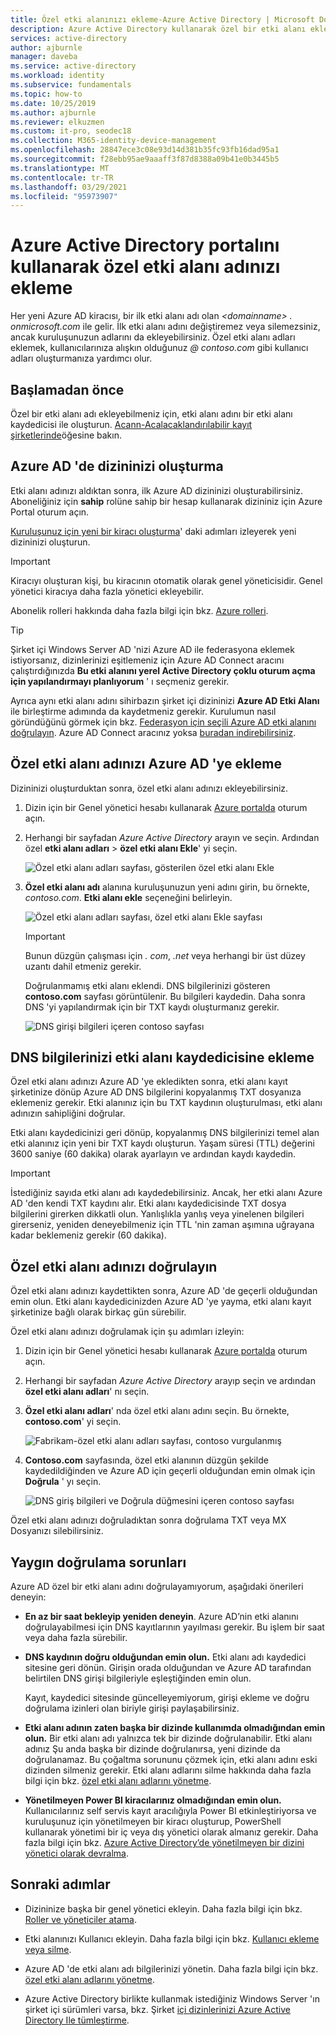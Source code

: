 ```yaml
---
title: Özel etki alanınızı ekleme-Azure Active Directory | Microsoft Docs
description: Azure Active Directory kullanarak özel bir etki alanı eklemeye ilişkin yönergeler.
services: active-directory
author: ajburnle
manager: daveba
ms.service: active-directory
ms.workload: identity
ms.subservice: fundamentals
ms.topic: how-to
ms.date: 10/25/2019
ms.author: ajburnle
ms.reviewer: elkuzmen
ms.custom: it-pro, seodec18
ms.collection: M365-identity-device-management
ms.openlocfilehash: 28847ece3c08e93d14d381b35fc93fb16dad95a1
ms.sourcegitcommit: f28ebb95ae9aaaff3f87d8388a09b41e0b3445b5
ms.translationtype: MT
ms.contentlocale: tr-TR
ms.lasthandoff: 03/29/2021
ms.locfileid: "95973907"
---
```

# <a name="add-your-custom-domain-name-using-the-azure-active-directory-portal"></a>Azure Active Directory portalını kullanarak özel etki alanı adınızı ekleme

Her yeni Azure AD kiracısı, bir ilk etki alanı adı olan *\<domainname> . onmicrosoft.com* ile gelir. İlk etki alanı adını değiştiremez veya silemezsiniz, ancak kuruluşunuzun adlarını da ekleyebilirsiniz. Özel etki alanı adları eklemek, kullanıcılarınıza alışkın olduğunuz *\@ contoso.com* gibi kullanıcı adları oluşturmanıza yardımcı olur.

## <a name="before-you-begin"></a>Başlamadan önce

Özel bir etki alanı adı ekleyebilmeniz için, etki alanı adını bir etki alanı kaydedicisi ile oluşturun. [Acann-Acalacaklandırılabilir kayıt şirketlerinde](https://www.icann.org/registrar-reports/accredited-list.html)öğesine bakın.

## <a name="create-your-directory-in-azure-ad"></a>Azure AD 'de dizininizi oluşturma

Etki alanı adınızı aldıktan sonra, ilk Azure AD dizininizi oluşturabilirsiniz. Aboneliğiniz için **sahip** rolüne sahip bir hesap kullanarak dizininiz için Azure Portal oturum açın.

[Kuruluşunuz için yeni bir kiracı oluşturma](active-directory-access-create-new-tenant.md#create-a-new-tenant-for-your-organization)' daki adımları izleyerek yeni dizininizi oluşturun.

>[!IMPORTANT]
>Kiracıyı oluşturan kişi, bu kiracının otomatik olarak genel yöneticisidir. Genel yönetici kiracıya daha fazla yönetici ekleyebilir.

Abonelik rolleri hakkında daha fazla bilgi için bkz. [Azure rolleri](../../role-based-access-control/rbac-and-directory-admin-roles.md#azure-roles).

>[!TIP]
> Şirket içi Windows Server AD 'nizi Azure AD ile federasyona eklemek istiyorsanız, dizinlerinizi eşitlemeniz için Azure AD Connect aracını çalıştırdığınızda **Bu etki alanını yerel Active Directory çoklu oturum açma için yapılandırmayı planlıyorum** ' ı seçmeniz gerekir.
>
> Ayrıca aynı etki alanı adını sihirbazın şirket içi dizininizi **Azure AD Etki Alanı** ile birleştirme adımında da kaydetmeniz gerekir. Kurulumun nasıl göründüğünü görmek için bkz. [Federasyon için seçili Azure AD etki alanını doğrulayın](../hybrid/how-to-connect-install-custom.md#verify-the-azure-ad-domain-selected-for-federation). Azure AD Connect aracınız yoksa [buradan indirebilirsiniz](https://go.microsoft.com/fwlink/?LinkId=615771).

## <a name="add-your-custom-domain-name-to-azure-ad"></a>Özel etki alanı adınızı Azure AD 'ye ekleme

Dizininizi oluşturduktan sonra, özel etki alanı adınızı ekleyebilirsiniz.

1. Dizin için bir Genel yönetici hesabı kullanarak [Azure portalda](https://portal.azure.com/) oturum açın.

1. Herhangi bir sayfadan *Azure Active Directory* arayın ve seçin. Ardından özel **etki alanı adları**  >  **özel etki alanı Ekle**' yi seçin.

    ![Özel etki alanı adları sayfası, gösterilen özel etki alanı Ekle](media/add-custom-domain/add-custom-domain.png)

1. **Özel etki alanı adı** alanına kuruluşunuzun yeni adını girin, bu örnekte, *contoso.com*. **Etki alanı ekle** seçeneğini belirleyin.

    ![Özel etki alanı adları sayfası, özel etki alanı Ekle sayfası](media/add-custom-domain/add-custom-domain-blade.png)

    >[!IMPORTANT]
    >Bunun düzgün çalışması için *. com*, *.net* veya herhangi bir üst düzey uzantı dahil etmeniz gerekir.

    Doğrulanmamış etki alanı eklendi. DNS bilgilerinizi gösteren **contoso.com** sayfası görüntülenir. Bu bilgileri kaydedin. Daha sonra DNS 'yi yapılandırmak için bir TXT kaydı oluşturmanız gerekir.

    ![DNS girişi bilgileri içeren contoso sayfası](media/add-custom-domain/contoso-blade-with-dns-info.png)

## <a name="add-your-dns-information-to-the-domain-registrar"></a>DNS bilgilerinizi etki alanı kaydedicisine ekleme

Özel etki alanı adınızı Azure AD 'ye ekledikten sonra, etki alanı kayıt şirketinize dönüp Azure AD DNS bilgilerini kopyalanmış TXT dosyanıza eklemeniz gerekir. Etki alanınız için bu TXT kaydının oluşturulması, etki alanı adınızın sahipliğini doğrular.

Etki alanı kaydedicinizi geri dönüp, kopyalanmış DNS bilgilerinizi temel alan etki alanınız için yeni bir TXT kaydı oluşturun. Yaşam süresi (TTL) değerini 3600 saniye (60 dakika) olarak ayarlayın ve ardından kaydı kaydedin.

>[!IMPORTANT]
>İstediğiniz sayıda etki alanı adı kaydedebilirsiniz. Ancak, her etki alanı Azure AD 'den kendi TXT kaydını alır. Etki alanı kaydedicisinde TXT dosya bilgilerini girerken dikkatli olun. Yanlışlıkla yanlış veya yinelenen bilgileri girerseniz, yeniden deneyebilmeniz için TTL 'nin zaman aşımına uğrayana kadar beklemeniz gerekir (60 dakika).

## <a name="verify-your-custom-domain-name"></a>Özel etki alanı adınızı doğrulayın

Özel etki alanı adınızı kaydettikten sonra, Azure AD 'de geçerli olduğundan emin olun. Etki alanı kaydedicinizden Azure AD 'ye yayma, etki alanı kayıt şirketinize bağlı olarak birkaç gün sürebilir.

Özel etki alanı adınızı doğrulamak için şu adımları izleyin:

1. Dizin için bir Genel yönetici hesabı kullanarak [Azure portalda](https://portal.azure.com/) oturum açın.

1. Herhangi bir sayfadan *Azure Active Directory* arayıp seçin ve ardından **özel etki alanı adları**' nı seçin.

1. **Özel etki alanı adları**' nda özel etki alanı adını seçin. Bu örnekte, **contoso.com**' yi seçin.

    ![Fabrikam-özel etki alanı adları sayfası, contoso vurgulanmış](media/add-custom-domain/custom-blade-with-contoso-highlighted.png)

1. **Contoso.com** sayfasında, özel etki alanının düzgün şekilde kaydedildiğinden ve Azure AD için geçerli olduğundan emin olmak için **Doğrula** ' yı seçin.

    ![DNS giriş bilgileri ve Doğrula düğmesini içeren contoso sayfası](media/add-custom-domain/contoso-blade-with-dns-info-verify.png)

Özel etki alanı adınızı doğruladıktan sonra doğrulama TXT veya MX Dosyanızı silebilirsiniz.

## <a name="common-verification-issues"></a>Yaygın doğrulama sorunları

Azure AD özel bir etki alanı adını doğrulayamıyorum, aşağıdaki önerileri deneyin:

- **En az bir saat bekleyip yeniden deneyin**. Azure AD’nin etki alanını doğrulayabilmesi için DNS kayıtlarının yayılması gerekir. Bu işlem bir saat veya daha fazla sürebilir.

- **DNS kaydının doğru olduğundan emin olun.** Etki alanı adı kaydedici sitesine geri dönün. Girişin orada olduğundan ve Azure AD tarafından belirtilen DNS girişi bilgileriyle eşleştiğinden emin olun.

  Kayıt, kaydedici sitesinde güncelleyemiyorum, girişi ekleme ve doğru doğrulama izinleri olan biriyle girişi paylaşabilirsiniz.

- **Etki alanı adının zaten başka bir dizinde kullanımda olmadığından emin olun.** Bir etki alanı adı yalnızca tek bir dizinde doğrulanabilir. Etki alanı adınız Şu anda başka bir dizinde doğrulanırsa, yeni dizinde da doğrulanamaz. Bu çoğaltma sorununu çözmek için, etki alanı adını eski dizinden silmeniz gerekir. Etki alanı adlarını silme hakkında daha fazla bilgi için bkz. [özel etki alanı adlarını yönetme](../enterprise-users/domains-manage.md).

- **Yönetilmeyen Power BI kiracılarınız olmadığından emin olun.** Kullanıcılarınız self servis kayıt aracılığıyla Power BI etkinleştiriyorsa ve kuruluşunuz için yönetilmeyen bir kiracı oluşturup, PowerShell kullanarak yönetimi bir iç veya dış yönetici olarak almanız gerekir. Daha fazla bilgi için bkz. [Azure Active Directory’de yönetilmeyen bir dizini yönetici olarak devralma](../enterprise-users/domains-admin-takeover.md).

## <a name="next-steps"></a>Sonraki adımlar

- Dizininize başka bir genel yönetici ekleyin. Daha fazla bilgi için bkz. [Roller ve yöneticiler atama](active-directory-users-assign-role-azure-portal.md).

- Etki alanınızı Kullanıcı ekleyin. Daha fazla bilgi için bkz. [Kullanıcı ekleme veya silme](add-users-azure-active-directory.md).

- Azure AD 'de etki alanı adı bilgilerinizi yönetin. Daha fazla bilgi için bkz. [özel etki alanı adlarını yönetme](../enterprise-users/domains-manage.md).

- Azure Active Directory birlikte kullanmak istediğiniz Windows Server 'ın şirket içi sürümleri varsa, bkz. Şirket [içi dizinlerinizi Azure Active Directory Ile tümleştirme](../hybrid/whatis-hybrid-identity.md).
